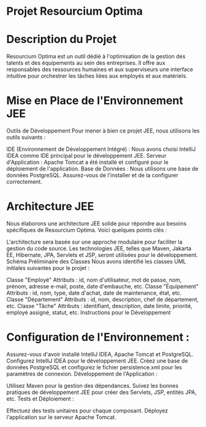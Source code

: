 
# Projet Resourcium Optima  
# Description du Projet
Resourcium Optima est un outil dédié à l'optimisation de la gestion des talents et des équipements au sein des entreprises. Il offre aux responsables des ressources humaines et aux superviseurs une interface intuitive pour orchestrer les tâches liées aux employés et aux matériels.

# Mise en Place de l'Environnement JEE
Outils de Développement
Pour mener à bien ce projet JEE, nous utilisons les outils suivants :

IDE (Environnement de Développement Intégré) : Nous avons choisi IntelliJ IDEA comme IDE principal pour le développement JEE.
Serveur d'Application : Apache Tomcat a été installé et configuré pour le déploiement de l'application.
Base de Données : Nous utilisons une base de données PostgreSQL. Assurez-vous de l'installer et de la configurer correctement.
# Architecture JEE
Nous élaborons une architecture JEE solide pour répondre aux besoins spécifiques de Resourcium Optima. Voici quelques points clés :

L'architecture sera basée sur une approche modulaire pour faciliter la gestion du code source.
Les technologies JEE, telles que Maven, Jakarta EE, Hibernate, JPA, Servlets et JSP, seront utilisées pour le développement.
Schéma Préliminaire des Classes
Nous avons identifié les classes UML initiales suivantes pour le projet :

Classe "Employé"
Attributs : id, nom d'utilisateur, mot de passe, nom, prénom, adresse e-mail, poste, date d'embauche, etc.
Classe "Équipement"
Attributs : id, nom, type, date d'achat, date de maintenance, état, etc.
Classe "Département"
Attributs : id, nom, description, chef de département, etc.
Classe "Tâche"
Attributs : identifiant, description, date limite, priorité, employé assigné, statut, etc.
Instructions pour le Développement
# Configuration de l'Environnement :

Assurez-vous d'avoir installé IntelliJ IDEA, Apache Tomcat et PostgreSQL.
Configurez IntelliJ IDEA pour le développement JEE.
Créez une base de données PostgreSQL et configurez le fichier persistence.xml pour les paramètres de connexion.
Développement de l'Application :

Utilisez Maven pour la gestion des dépendances.
Suivez les bonnes pratiques de développement JEE pour créer des Servlets, JSP, entités JPA, etc.
Tests et Déploiement :

Effectuez des tests unitaires pour chaque composant.
Déployez l'application sur le serveur Apache Tomcat.